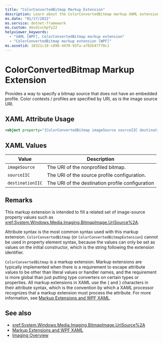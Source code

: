 ```yaml
---
title: "ColorConvertedBitmap Markup Extension"
description: Learn about the ColorConvertedBitmap markup XAML extension of Windows Presentation Foundation (WPF).
ms.date: "01/17/2022"
ms.service: dotnet-framework
ms.custom: devdivchpfy22
helpviewer_keywords: 
  - "XAML [WPF], ColorConvertedBitmap markup extension"
  - "ColorConvertedBitmap markup extension [WPF]"
ms.assetid: 18321c18-c898-4470-93fa-a702b47770c1
---
```

# ColorConvertedBitmap Markup Extension

Provides a way to specify a bitmap source that does not have an embedded profile. Color contexts / profiles are specified by URI, as is the image source URI.

## XAML Attribute Usage

```xml
<object property="{ColorConvertedBitmap imageSource sourceIIC destinationIIC}" ... />
```

## XAML Values

| Value | Description |
|-------|-------------|
|`imageSource`|The URI of the nonprofiled bitmap.|
|`sourceIIC`|The URI of the source profile configuration.|
|`destinationIIC`|The URI of the destination profile configuration|

## Remarks

This markup extension is intended to fill a related set of image-source property values such as <xref:System.Windows.Media.Imaging.BitmapImage.UriSource%2A>.

Attribute syntax is the most common syntax used with this markup extension. `ColorConvertedBitmap` (or `ColorConvertedBitmapExtension`) cannot be used in property element syntax, because the values can only be set as values on the initial constructor, which is the string following the extension identifier.

`ColorConvertedBitmap` is a markup extension. Markup extensions are typically implemented when there is a requirement to escape attribute values to be other than literal values or handler names, and the requirement is more global than just putting type converters on certain types or properties. All markup extensions in XAML use the { and } characters in their attribute syntax, which is the convention by which a XAML processor recognizes that a markup extension must process the attribute. For more information, see [Markup Extensions and WPF XAML](markup-extensions-and-wpf-xaml.md).

## See also

- <xref:System.Windows.Media.Imaging.BitmapImage.UriSource%2A>
- [Markup Extensions and WPF XAML](markup-extensions-and-wpf-xaml.md)
- [Imaging Overview](../graphics-multimedia/imaging-overview.md)
